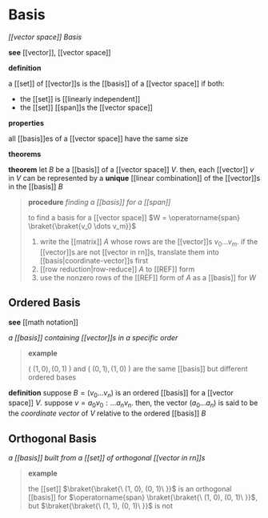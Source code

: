 # Basis

_[[vector space]] Basis_

**see** [[vector]], [[vector space]]

**definition**

a [[set]] of [[vector]]s is the [[basis]] of a [[vector space]] if both:

- the [[set]] is [[linearly independent]]
- the [[set]] [[span]]s the [[vector space]]

**properties**

all [[basis]]es of a [[vector space]] have the same size

**theorems**

**theorem** let $B$ be a [[basis]] of a [[vector space]] $V$. then, each [[vector]] $v$ in $V$ can be represented by a **unique** [[linear combination]] of the [[vector]]s in the [[basis]] $B$

> **procedure** _finding a [[basis]] for a [[span]]_
>
> to find a basis for a [[vector space]] $W = \operatorname{span} \braket{\braket{v_0 \dots v_m}}$
>
> 1. write the [[matrix]] $A$ whose rows are the [[vector]]s $v_0 \dots v_m$. if the [[vector]]s are not [[vector in rn]]s, translate them into [[basis|coordinate-vector]]s first
> 2. [[row reduction|row-reduce]] $A$ to [[REF]] form
> 3. use the nonzero rows of the [[REF]] form of $A$ as a [[basis]] for $W$

## Ordered Basis

**see** [[math notation]]

_a [[basis]] containing [[vector]]s in a specific order_

> **example**
>
> $(\ (1, 0), (0, 1)\ )$ and $(\ (0, 1), (1, 0)\ )$ are the same [[basis]] but different ordered bases

**definition** suppose $B = (v_0 \dots v_n)$ is an ordered [[basis]] for a [[vector space]] $V$. suppose $v = a_0v_0 : \dots a_nv_n$. then, the vector $(a_0 \dots a_n)$ is said to be the _coordinate vector_ of $V$ relative to the ordered [[basis]] $B$

## Orthogonal Basis

_a [[basis]] built from a [[set]] of orthogonal [[vector in rn]]s_

> **example**
>
> the [[set]] $\braket{\braket{\ (1, 0), (0, 1)\ }}$ is an orthogonal [[basis]] for $\operatorname{span} \braket{\braket{\ (1, 0), (0, 1)\ }}$, but $\braket{\braket{\ (1, 1), (0, 1)\ }}$ is not

